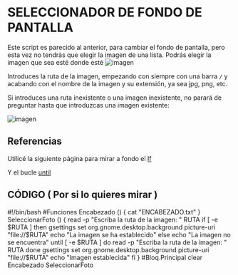 # SELECCIONADOR DE FONDO DE PANTALLA 
Este script es parecido al anterior, para cambiar el fondo de pantalla, pero esta vez no tendrás que elegir la imagen de una lista. Podrás elegir la imagen que sea esté donde esté
![imagen](https://user-images.githubusercontent.com/72433638/114676457-9a10f080-9d09-11eb-9dcf-c80015a1d047.png)

Introduces la ruta de la imagen, empezando con siempre con una barra ``` / ``` y acabando con el nombre de la imagen y su extensión, ya sea jpg, png, etc.

Si introduces una ruta inexistente o una imagen inexistente, no parará de preguntar hasta que introduzcas una imagen existente:

![imagen](https://user-images.githubusercontent.com/72433638/114680344-591adb00-9d0d-11eb-9f7b-fad58c64790e.png)

## Referencias

Utilicé la siguiente página para mirar a fondo el [If](https://ryanstutorials.net/bash-scripting-tutorial/bash-if-statements.php) 

Y el bucle [until](https://linuxize.com/post/bash-until-loop/)

## CÓDIGO ( Por si lo quieres mirar )

#!/bin/bash
#Funciones
Encabezado ()
{
    cat "ENCABEZADO.txt"
}
SeleccionarFoto ()
{
    read -p "Escriba la ruta de la imagen: " RUTA
    if [ -e $RUTA ]
    then
        gsettings set org.gnome.desktop.background picture-uri "file://$RUTA"
        echo "La imagen se ha establecido"
    else
        echo "La imagen no se encuentra"
        until [ -e $RUTA ]
        do 
            read -p "Escriba la ruta de la imagen: " RUTA
        done
        gsettings set org.gnome.desktop.background picture-uri "file://$RUTA"
        echo "Imagen establecida"
    fi
}
#Bloq.Principal
clear
Encabezado
SeleccionarFoto

